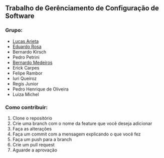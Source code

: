 ## Trabalho de Gerênciamento de Configuração de Software

### Grupo:
- [Lucas Arieta](https://github.com/lucasarieta)
- [Eduardo Rosa](https://github.com/notsnots)
- Bernardo Kirsch
- Pedro Petrini
- [Bernardo Medeiros](https://github.com/BernardoLykawka)
- Erick Carpes
- Felipe Rambor
- Iuri Queiroz
- Regis Junior
- Pedro Henrique de Oliveira
- Luiza Michel

### Como contribuir:

1. Clone o repositório
2. Crie uma branch com o nome da feature que você deseja adicionar
3. Faça as alterações
4. Faça um commit com a mensagem explicando o que você fez
5. Faça um push para a branch
6. Crie um pull request
7. Aguarde a aprovação